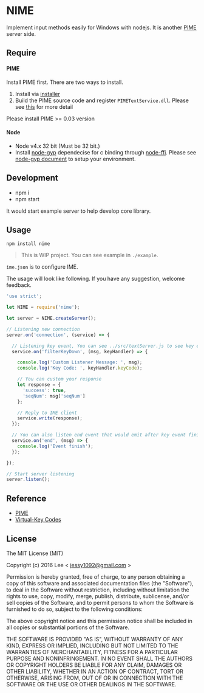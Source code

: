 NIME
=============
Implement input methods easily for Windows with nodejs. It is another [PIME](https://github.com/EasyIME/PIME) server side.

## Require

#### PIME

Install PIME first. There are two ways to install.

1. Install via [installer](https://github.com/EasyIME/PIME/releases)
2. Build the PIME source code and register `PIMETextService.dll`. Please see [this](https://github.com/EasyIME/PIME#install) for more detail

Please install PIME >= 0.03 version


#### Node

- Node v4.x 32 bit (Must be 32 bit.)
- Install [node-gyp](https://github.com/nodejs/node-gyp) dependecise for c binding through [node-ffi](https://github.com/node-ffi/node-ffi). Please see [node-gyp document](https://github.com/nodejs/node-gyp#installation) to setup your environment.


## Development

- npm i
- npm start

It would start example server to help develop core library.

## Usage

```
npm install nime
```

> This is WIP project. You can see example in `./example`.

`ime.json` is to configure IME.

The usage will look like following. If you have any suggestion, welcome feedback.
```js
'use strict';

let NIME = require('nime');

let server = NIME.createServer();

// Listening new connection
server.on('connection', (service) => {

  // Listening key event, You can see ../src/textServer.js to see key event
  service.on('filterKeyDown', (msg, keyHandler) => {

    console.log('Custom Listener Message: ', msg);
    console.log('Key Code: ', keyHandler.keyCode);

    // You can custom your response
    let response = {
      'success': true,
      'seqNum': msg['seqNum']
    };

    // Reply to IME client
    service.write(response);
  });

  // You can also listen end event that would emit after key event finish
  service.on('end', (msg) => {
    console.log('Event finish');
  });

});

// Start server listening
server.listen();
```


## Reference

- [PIME](https://github.com/EasyIME/PIME)
- [Virtual-Key Codes](https://msdn.microsoft.com/zh-tw/library/windows/desktop/dd375731%28v=vs.85%29.aspx)


## License

The MIT License (MIT)

Copyright (c) 2016 Lee  < jessy1092@gmail.com >

Permission is hereby granted, free of charge, to any person obtaining a copy of
this software and associated documentation files (the "Software"), to deal in
the Software without restriction, including without limitation the rights to
use, copy, modify, merge, publish, distribute, sublicense, and/or sell copies of
the Software, and to permit persons to whom the Software is furnished to do so,
subject to the following conditions:

The above copyright notice and this permission notice shall be included in all
copies or substantial portions of the Software.

THE SOFTWARE IS PROVIDED "AS IS", WITHOUT WARRANTY OF ANY KIND, EXPRESS OR
IMPLIED, INCLUDING BUT NOT LIMITED TO THE WARRANTIES OF MERCHANTABILITY, FITNESS
FOR A PARTICULAR PURPOSE AND NONINFRINGEMENT. IN NO EVENT SHALL THE AUTHORS OR
COPYRIGHT HOLDERS BE LIABLE FOR ANY CLAIM, DAMAGES OR OTHER LIABILITY, WHETHER
IN AN ACTION OF CONTRACT, TORT OR OTHERWISE, ARISING FROM, OUT OF OR IN
CONNECTION WITH THE SOFTWARE OR THE USE OR OTHER DEALINGS IN THE SOFTWARE.
